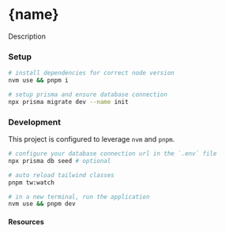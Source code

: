 # {name}

Description

### Setup

```bash
# install dependencies for correct node version
nvm use && pnpm i

# setup prisma and ensure database connection
npx prisma migrate dev --name init
```

### Development

This project is configured to leverage `nvm` and `pnpm`.

```bash
# configure your database connection url in the `.env` file
npx prisma db seed # optional

# auto reload tailwind classes
pnpm tw:watch

# in a new terminal, run the application
nvm use && pnpm dev
```

#### Resources

